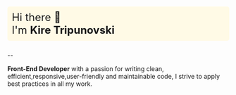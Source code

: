 <p style="background-color: #fffae6; padding: 10px; border-radius: 5px; font-size: 24px;">
  Hi there 👋 
  <br>
  I'm <strong>Kire Tripunovski</strong>
</p>

--


**Front-End Developer** with a passion for writing clean, efficient,responsive,user-friendly and maintainable code, I strive to apply best
practices in all my work.
<!--
**KireTripunovski/KireTripunovski** is a ✨ _special_ ✨ repository because its `README.md` (this file) appears on your GitHub profile.

Here are some ideas to get you started:

- 🔭 I’m currently working on ...
- 🌱 I’m currently learning ...
- 👯 I’m looking to collaborate on ...
- 🤔 I’m looking for help with ...
- 💬 Ask me about ...
- 📫 How to reach me: ...
- 😄 Pronouns: ...
- ⚡ Fun fact: ...
-->
